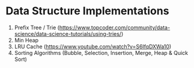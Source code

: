 # Data Structure Implementations

1. Prefix Tree / Trie (https://www.topcoder.com/community/data-science/data-science-tutorials/using-tries/)
2. Min Heap
3. LRU Cache (https://www.youtube.com/watch?v=S6IfqDXWa10)
4. Sorting Algorithms (Bubble, Selection, Insertion, Merge, Heap & Quick Sort)
